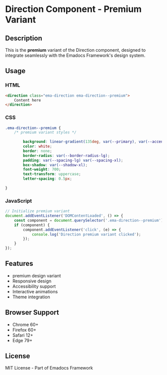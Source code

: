 # Direction Component - Premium Variant

## Description
This is the **premium** variant of the Direction component, designed to integrate seamlessly with the Emadocs Framework's design system.

## Usage

### HTML
```html
<direction class="ema-direction ema-direction--premium">
    Content here
</direction>
```

### CSS
```css
.ema-direction--premium {
    /* premium variant styles */
    
        background: linear-gradient(135deg, var(--primary), var(--accent));
        color: white;
        border: none;
        border-radius: var(--border-radius-lg);
        padding: var(--spacing-lg) var(--spacing-xl);
        box-shadow: var(--shadow-xl);
        font-weight: 700;
        text-transform: uppercase;
        letter-spacing: 0.5px;
    
}
```

### JavaScript
```javascript
// Initialize premium variant
document.addEventListener('DOMContentLoaded', () => {
    const component = document.querySelector('.ema-direction--premium');
    if (component) {
        component.addEventListener('click', (e) => {
            console.log('Direction premium variant clicked');
        });
    }
});
```

## Features
- premium design variant
- Responsive design
- Accessibility support
- Interactive animations
- Theme integration

## Browser Support
- Chrome 60+
- Firefox 60+
- Safari 12+
- Edge 79+

## License
MIT License - Part of Emadocs Framework
